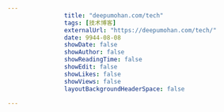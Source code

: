 ---
                title: "deepumohan.com/tech"
                tags: [技术博客]
                externalUrl: "https://deepumohan.com/tech/"
                date: 9944-08-08
                showDate: false
                showAuthor: false
                showReadingTime: false
                showEdit: false
                showLikes: false
                showViews: false
                layoutBackgroundHeaderSpace: false
                ---

